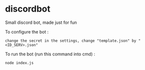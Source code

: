 # discordbot
Small discord bot, made just for fun


To configure the bot :

`change the secret in the settings, change "template.json" by "<ID_SERV>.json"`

To run the bot (run this command into cmd) :

`node index.js`
